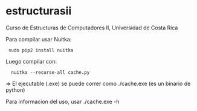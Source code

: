 # estructurasii
Curso de Estructuras de Computadores II, Universidad de Costa Rica

Para compilar usar Nuitka:

     sudo pip2 install nuitka

Luego compilar con:

      nuitka --recurse-all cache.py

=> El ejecutable (.exe) se puede correr como ./cache.exe (es un binario de python)

Para informacion del uso, usar ./cache.exe -h
